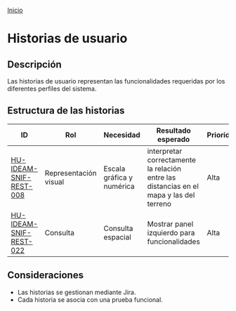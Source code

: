 [Inicio](/README.md)

# Historias de usuario

## Descripción

Las historias de usuario representan las funcionalidades requeridas por los diferentes perfiles del sistema.

## Estructura de las historias

| ID                                                                                                    | Rol                   | Necesidad                 | Resultado esperado                                                                      | Prioridad | Estado         |
| ----------------------------------------------------------------------------------------------------- | --------------------- | ------------------------- | --------------------------------------------------------------------------------------- | --------- | -------------- |
| [HU-IDEAM-SNIF-REST-008](/content/historias_usuario/HU-IDEAM-SNIF-REST-008/HU-IDEAM-SNIF-REST-008.md) | Representación visual | Escala gráfica y numérica | interpretar correctamente la relación entre las distancias en el mapa y las del terreno | Alta      | En formulación |
| [HU-IDEAM-SNIF-REST-022](/content/historias_usuario/HU-IDEAM-SNIF-REST-022/HU-IDEAM-SNIF-REST-022.md) | Consulta              | Consulta espacial         | Mostrar panel izquierdo para funcionalidades                                            | Alta      | En formulación |

## Consideraciones

- Las historias se gestionan mediante Jira.
- Cada historia se asocia con una prueba funcional.
